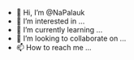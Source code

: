 - 👋 Hi, I’m @NaPalauk
- 👀 I’m interested in ...
- 🌱 I’m currently learning ...
- 💞️ I’m looking to collaborate on ...
- 📫 How to reach me ...

<!---
NaPalauk/NaPalauk is a ✨ special ✨ repository because its `README.md` (this file) appears on your GitHub profile.
You can click the Preview link to take a look at your changes.
--->
